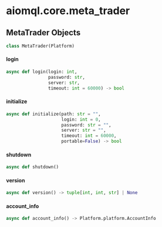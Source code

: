 <a id="aiomql.core.meta_trader"></a>

# aiomql.core.meta\_trader

<a id="aiomql.core.meta_trader.MetaTrader"></a>

## MetaTrader Objects

```python
class MetaTrader(Platform)
```

<a id="aiomql.core.meta_trader.MetaTrader.login"></a>

#### login

```python
async def login(login: int,
                password: str,
                server: str,
                timeout: int = 60000) -> bool
```



<a id="aiomql.core.meta_trader.MetaTrader.initialize"></a>

#### initialize

```python
async def initialize(path: str = "",
                     login: int = 0,
                     password: str = "",
                     server: str = "",
                     timeout: int = 60000,
                     portable=False) -> bool
```



<a id="aiomql.core.meta_trader.MetaTrader.shutdown"></a>

#### shutdown

```python
async def shutdown()
```



<a id="aiomql.core.meta_trader.MetaTrader.version"></a>

#### version

```python
async def version() -> tuple[int, int, str] | None
```



<a id="aiomql.core.meta_trader.MetaTrader.account_info"></a>

#### account\_info

```python
async def account_info() -> Platform.platform.AccountInfo
```



